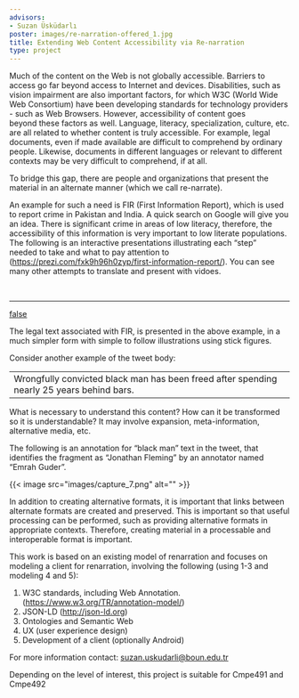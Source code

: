```yaml
---
advisors:
- Suzan Üsküdarlı
poster: images/re-narration-offered_1.jpg
title: Extending Web Content Accessibility via Re-narration
type: project
---
```


Much of the content on the Web is not globally accessible. Barriers to access go far beyond access to Internet and devices. Disabilities, such as vision impairment are also important factors, for which W3C (World Wide Web Consortium) have been developing standards for technology providers - such as Web Browsers. However, accessibility of content goes beyond these factors as well. Language, literacy, specialization, culture, etc. are all related to whether content is truly accessible. For example, legal documents, even if made available are difficult to comprehend by ordinary people. Likewise, documents in different languages or relevant to different contexts may be very difficult to comprehend, if at all. 


To bridge this gap, there are people and organizations that present the material in an alternate manner (which we call re-narrate). 


An example for such a need is FIR (First Information Report), which is used to report crime in Pakistan and India. A quick search on Google will give you an idea. There is significant crime in areas of low literacy, therefore, the accessibility of this information is very important to low literate populations. The following is an interactive presentations illustrating each “step” needed to take and what to pay attention to (<https://prezi.com/fxk9h96h0zyp/first-information-report/>). You can see many other attempts to translate and present with vidoes.


 


-----------------------------------


[false](https://www.cmpe.boun.edu.tr/sites/default/files/capture_6.png "capture.png")


The legal text associated with FIR, is presented in the above example, in a much simpler form with simple to follow illustrations using stick figures. 


Consider another example of the tweet body:




|  |
| --- |
| Wrongfully convicted black man has been freed after spending nearly 25 years behind bars. |

What is necessary to understand this content? How can it be transformed so it is understandable? It may involve expansion, meta-information, alternative media, etc. 


The following is an annotation for “black man” text in the tweet, that identifies the fragment as “Jonathan Fleming” by an annotator named “Emrah Guder”.


{{< image src="images/capture_7.png" alt="" >}}


In addition to creating alternative formats, it is important that links between alternate formats are created and preserved. This is important so that useful processing can be performed, such as providing alternative formats in appropriate contexts. Therefore, creating material in a processable and interoperable format is important.


This work is based on an existing model of renarration and focuses on modeling a client for renarration, involving the following (using 1-3 and modeling 4 and 5):


1. W3C standards, including Web Annotation. (<https://www.w3.org/TR/annotation-model/>)
2. JSON-LD (<http://json-ld.org>)
3. Ontologies and Semantic Web
4. UX (user experience design)
5. Development of a client (optionally Android)

For more information contact: suzan.uskudarli@boun.edu.tr


Depending on the level of interest, this project is suitable for Cmpe491 and Cmpe492